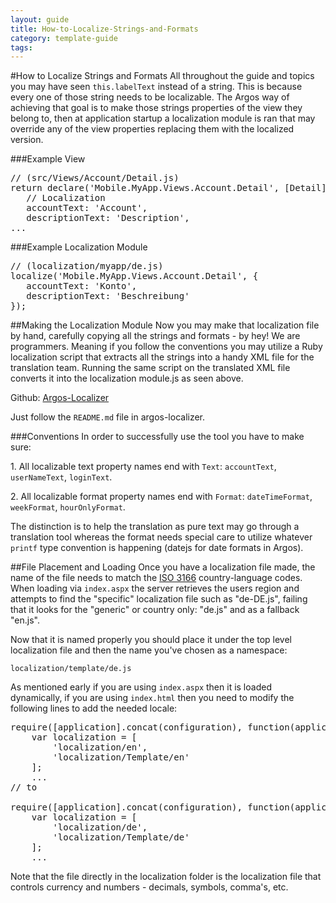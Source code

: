 ```yaml
---
layout: guide
title: How-to-Localize-Strings-and-Formats
category: template-guide
tags: 
---
#How to Localize Strings and Formats
All throughout the guide and topics you may have seen `this.labelText` instead of a string. This is because every one of those string needs to be localizable. The Argos way of achieving that goal is to make those strings properties of the view they belong to, then at application startup a localization module is ran that may override any of the view properties replacing them with the localized version.

###Example View
<pre class="brush: js">
// (src/Views/Account/Detail.js)
return declare('Mobile.MyApp.Views.Account.Detail', [Detail], {
   // Localization
   accountText: 'Account',
   descriptionText: 'Description',
...
```

</pre>

###Example Localization Module
<pre class="brush: js">
// (localization/myapp/de.js)
localize('Mobile.MyApp.Views.Account.Detail', {
   accountText: 'Konto',
   descriptionText: 'Beschreibung'
});
</pre>

##Making the Localization Module
Now you may make that localization file by hand, carefully copying all the strings and formats - by hey! We are programmers. Meaning if you follow the conventions you may utilize a Ruby localization script that extracts all the strings into a handy XML file for the translation team. Running the same script on the translated XML file converts it into the localization module.js as seen above.

Github: [Argos-Localizer](https://github.com/SageScottsdalePlatform/argos-localizer)

Just follow the `README.md` file in argos-localizer.

###Conventions
In order to successfully use the tool you have to make sure:

1\. All localizable text property names end with `Text`: `accountText`, `userNameText`, `loginText`.

2\. All localizable format property names end with `Format`: `dateTimeFormat`, `weekFormat`, `hourOnlyFormat`. 

The distinction is to help the translation as pure text may go through a translation tool whereas the format needs special care to utilize whatever `printf` type convention is happening (datejs for date formats in Argos).

##File Placement and Loading
Once you have a localization file made, the name of the file needs to match the [ISO 3166](http://www.iso.org/iso/country_codes.htm) country-language codes. When loading via `index.aspx` the server retrieves the users region and attempts to find the "specific" localization file such as "de-DE.js", failing that it looks for the "generic" or country only: "de.js" and as a fallback "en.js".

Now that it is named properly you should place it under the top level localization file and then the name you've chosen as a namespace:

`localization/template/de.js`

As mentioned early if you are using `index.aspx` then it is loaded dynamically, if you are using `index.html` then you need to modify the following lines to add the needed locale:

<pre class="brush: js">
require([application].concat(configuration), function(application, configuration) {
    var localization = [
        'localization/en',
        'localization/Template/en'
    ];
    ...
// to

require([application].concat(configuration), function(application, configuration) {
    var localization = [
        'localization/de',
        'localization/Template/de'
    ];
    ...
</pre>

Note that the file directly in the localization folder is the localization file that controls currency and numbers - decimals, symbols, comma's, etc.